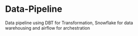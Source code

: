 # Data-Pipeline
Data pipeline using DBT for Transformation, Snowflake for data warehousing and airflow for archestration